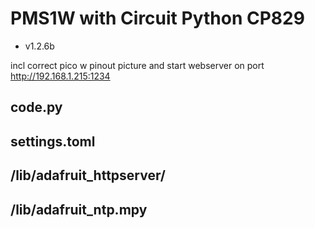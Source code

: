 # PMS1W with Circuit Python CP829

- v1.2.6b

incl correct pico w pinout picture and start webserver on port http://192.168.1.215:1234

## code.py

## settings.toml

## /lib/adafruit_httpserver/
## /lib/adafruit_ntp.mpy